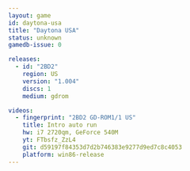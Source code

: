 ```yaml
---
layout: game
id: daytona-usa
title: "Daytona USA"
status: unknown
gamedb-issue: 0

releases:
  - id: "2BD2"
    region: US
    version: "1.004"
    discs: 1
    medium: gdrom

videos:
  - fingerprint: "2BD2 GD-ROM1/1 US"
    title: Intro auto run
    hw: i7 2720qm, GeForce 540M
    yt: FTbsfz_ZzL4
    git: d59197f84353d7d2b746383e9277d9ed7c8c4053
    platform: win86-release
---
```

